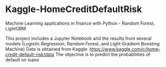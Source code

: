 # Kaggle-HomeCreditDefaultRisk
Machine Learning applications in finance with Python - Random Forest, LightGBM

This project includes a Jupyter Notebook and the results from several models (Logistic Regression, Random Forest, and Light Gradient Boosting Machine)
Data is obtained from Kaggle: https://www.kaggle.com/c/home-credit-default-risk/data
The objective is to predict the probabilities of default on loans
